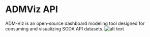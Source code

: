 # ADMViz API
ADM-Viz is an open-source dashboard modeling tool designed for consuming and visualizing SODA API datasets.
![alt text](https://admbuilt.s3.us-east-2.amazonaws.com/MUI-Portfolio/Backend/Charts.PNG)
